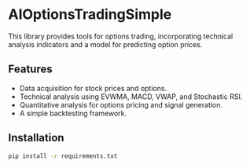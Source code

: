 # AIOptionsTradingSimple

This library provides tools for options trading, incorporating technical analysis indicators and a model for predicting option prices.

## Features

- Data acquisition for stock prices and options.
- Technical analysis using EVWMA, MACD, VWAP, and Stochastic RSI.
- Quantitative analysis for options pricing and signal generation.
- A simple backtesting framework.

## Installation

```bash
pip install -r requirements.txt
